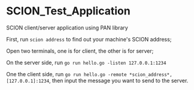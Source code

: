 # SCION_Test_Application
SCION client/server application using PAN library 

First, run ```scion address``` to find out your machine's SCION address;

Open two terminals, one is for client, the other is for server;

On the server side, run ```go run hello.go -listen 127.0.0.1:1234```

One the client side, run ```go run hello.go -remote *scion_address*,[127.0.0.1]:1234```, then input the message you want to send to the server.

